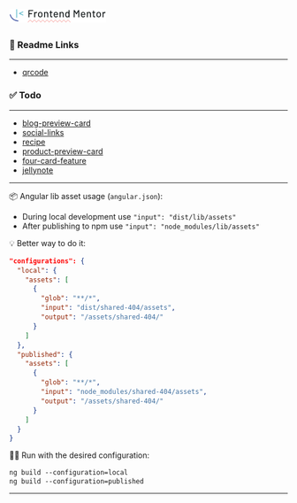 # ![img.png](projects/assets/readme/fm-logo.png)

### 📄 Readme Links

---
- [qrcode](projects/qrcode/README.md)

### ✅ Todo

---
- [blog-preview-card](projects/blog-preview-card/README.md)
- [social-links](projects/social-links/README.md)
- [recipe](projects/recipe/README.md)
- [product-preview-card](projects/product-preview-card/README.md)
- [four-card-feature](projects/four-card-feature/README.md)
- [jellynote](projects/jellynote/README.md)

---
📦 Angular lib asset usage (`angular.json`):

- During local development use `"input": "dist/lib/assets"`
- After publishing to npm use `"input": "node_modules/lib/assets"`

💡 Better way to do it:
```json
"configurations": {
  "local": {
    "assets": [
      {
        "glob": "**/*",
        "input": "dist/shared-404/assets",
        "output": "/assets/shared-404/"
      }
    ]
  },
  "published": {
    "assets": [
      {
        "glob": "**/*",
        "input": "node_modules/shared-404/assets",
        "output": "/assets/shared-404/"
      }
    ]
  }
}
```

🏃‍♂️ Run with the desired configuration:
```shell
ng build --configuration=local
ng build --configuration=published
```
---

